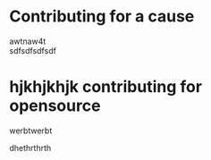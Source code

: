 
<div>
  <h1>
    Contributing for a cause</h1>
  </h1>
  </div>awtnaw4t
<div>sdfsdfsdfsdf
  <h1>hjkhjkhjk
    contributing for opensource</h1>
  </h1>werbtwerbt
  </div>

dhethrthrth
